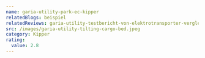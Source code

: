 ```yaml
---
name: garia-utility-park-ec-kipper
relatedBlogs: beispiel
relatedReviews: garia-utility-testbericht-von-elektrotransporter-vergleich
src: /images/garia-utility-tilting-cargo-bed.jpeg
category: Kipper
rating:
  value: 2.8
---
```

